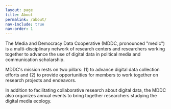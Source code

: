 ```yaml
---
layout: page
title: About
permalink: /about/
nav-include: true
nav-order: 1
---
```


The Media and Democracy Data Cooperative (MDDC, pronounced "medic") is a multi-disciplinary network of research centers and researchers working together to advance the use of digital data in political media and communication scholarship.  

MDDC's mission rests on two pillars: (1) to advance digital data collection efforts and (2) to provide opportunities for members to work together on research projects and endeavors.  

In addition to facilitating collaborative research about digital data, the MDDC also organizes annual events to bring together researchers studying the digital media ecology.  
